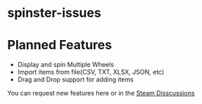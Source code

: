 # spinster-issues

# Planned Features

 * Display and spin Multiple Wheels
 * Import items from file(CSV, TXT, XLSX, JSON, etc)
 * Drag and Drop support for adding items

You can request new features here or in the [Steam Disscussions](https://steamcommunity.com/app/3764370/discussions/0/601914224408780241/)
